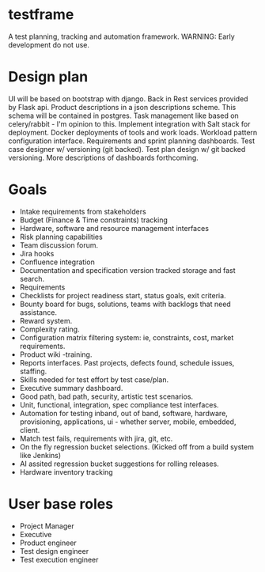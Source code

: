# testframe
A test planning, tracking and automation framework. WARNING: Early development do not use.

# Design plan
UI will be based on bootstrap with django. 
Back in Rest services provided by Flask api.
Product descriptions in a json descriptions scheme.
This schema will be contained in postgres.
Task management like based on celery/rabbit - I'm opinion to this. 
Implement integration with Salt stack for deployment. 
Docker deployments of tools and work loads. 
Workload pattern configuration interface.
Requirements and sprint planning dashboards.
Test case designer w/ versioning (git backed).
Test plan design w/ git backed versioning. 
More descriptions of dashboards forthcoming. 

# Goals
- Intake requirements from stakeholders
- Budget (Finance & Time constraints) tracking
- Hardware, software and resource management interfaces
- Risk planning capabilities
- Team discussion forum. 
- Jira hooks
- Confluence integration
- Documentation and specification version tracked storage and fast search. 
- Requirements 
- Checklists for project readiness start, status goals, exit criteria.
- Bounty board for bugs, solutions, teams with backlogs that need assistance.
- Reward system.
- Complexity rating. 
- Configuration matrix filtering system: ie, constraints, cost, market requirements.
- Product wiki -training.
- Reports interfaces. Past projects, defects found, schedule issues, staffing.
- Skills needed for test effort by test case/plan.
- Executive summary dashboard.
- Good path, bad path, security, artistic test scenarios. 
- Unit, functional, integration, spec compliance test interfaces.
- Automation for testing inband, out of band, software, hardware, provisioning, applications, ui - whether server, mobile, embedded, client.
- Match test fails, requirements with jira, git, etc.
- On the fly regression bucket selections. (Kicked off from a build system like Jenkins)
- AI assited regression bucket suggestions for rolling releases.
- Hardware inventory tracking


# User base roles
- Project Manager
- Executive 
- Product engineer
- Test design engineer
- Test execution engineer

